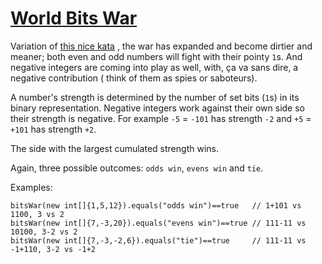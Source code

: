 # [World Bits War](https://www.codewars.com/kata/world-bits-war "https://www.codewars.com/kata/58865bfb41e04464240000b0")

Variation of <a href="https://www.codewars.com/kata/bits-battle/" target="_blank">this nice kata</a>
, the war has expanded and become dirtier and meaner; both even and odd numbers will fight with
their pointy `1`s.
And negative integers are coming into play as well, with, ça va sans dire, a negative contribution (
think of them as spies or saboteurs).

A number's strength is determined by the number of set bits (`1`s) in its binary representation.
Negative integers work against their own side so their strength is negative.
For example `-5` = `-101` has strength `-2` and `+5` = `+101` has strength `+2`.

The side with the largest cumulated strength wins.

Again, three possible outcomes: `odds win`, `evens win` and `tie`.

Examples:

```
bitsWar(new int[]{1,5,12}).equals("odds win")==true   // 1+101 vs 1100, 3 vs 2
bitsWar(new int[]{7,-3,20}).equals("evens win")==true // 111-11 vs 10100, 3-2 vs 2
bitsWar(new int[]{7,-3,-2,6}).equals("tie")==true     // 111-11 vs -1+110, 3-2 vs -1+2
```